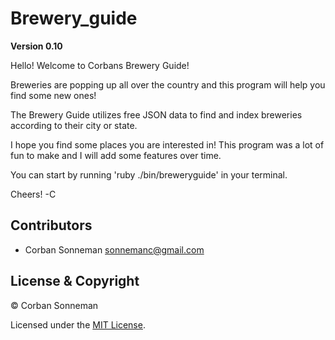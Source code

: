 # Brewery_guide

**Version 0.10**

Hello! Welcome to Corbans Brewery Guide!

Breweries are popping up all over the country and this program will help you find some new ones!

The Brewery Guide utilizes free JSON data to find and index breweries according to their city or state.

I hope you find some places you are interested in! This program was a lot of fun to make and I will add some features over time.

You can start by running 'ruby ./bin/breweryguide' in your terminal.

Cheers!
-C

## Contributors

- Corban Sonneman  <sonnemanc@gmail.com>

## License & Copyright

© Corban Sonneman

Licensed under the [MIT License](LICENSE).